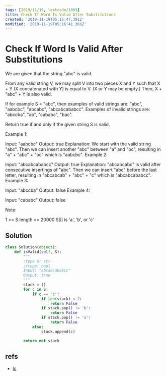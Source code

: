```yaml
---
tags: [2019/11/19, leetcode/1003]
title: Check If Word Is Valid After Substitutions
created: '2019-11-19T05:15:47.391Z'
modified: '2019-11-19T05:16:41.366Z'
---
```


# Check If Word Is Valid After Substitutions

We are given that the string "abc" is valid.

From any valid string V, we may split V into two pieces X and Y such that X + Y (X concatenated with Y) is equal to V.  (X or Y may be empty.)  Then, X + "abc" + Y is also valid.

If for example S = "abc", then examples of valid strings are: "abc", "aabcbc", "abcabc", "abcabcababcc".  Examples of invalid strings are: "abccba", "ab", "cababc", "bac".

Return true if and only if the given string S is valid.

 

Example 1:

Input: "aabcbc"
Output: true
Explanation: 
We start with the valid string "abc".
Then we can insert another "abc" between "a" and "bc", resulting in "a" + "abc" + "bc" which is "aabcbc".
Example 2:

Input: "abcabcababcc"
Output: true
Explanation: 
"abcabcabc" is valid after consecutive insertings of "abc".
Then we can insert "abc" before the last letter, resulting in "abcabcab" + "abc" + "c" which is "abcabcababcc".
Example 3:

Input: "abccba"
Output: false
Example 4:

Input: "cababc"
Output: false
 

Note:

1 <= S.length <= 20000
S[i] is 'a', 'b', or 'c'

## Solution

```python
class Solution(object):
    def isValid(self, S):
        """
        :type S: str
        :rtype: bool
        Input: "abcabcababcc"
        Output: true
        """
        stack = []
        for c in S:
            if c == 'c':
                if len(stack) < 2:
                    return False
                if stack.pop() != 'b':
                    return False
                if stack.pop() != 'a':
                    return False
            else:
                stack.append(c)

        return not stack


```

## refs

* [lc](https://leetcode.com/problems/check-if-word-is-valid-after-substitutions/)

